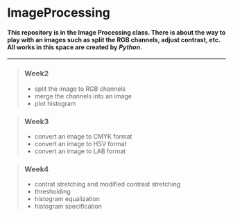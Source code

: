 # ImageProcessing
#### This repository is in the **Image Processing** class. There is about the way to play with an images such as split the RGB channels, adjust contrast, etc. All works in this space are created by *Python*.
---

> ### Week2 
> + split the image to RGB channels
> + merge the channels into an image
> + plot histogram

> ### Week3
> + convert an image to CMYK format
> + convert an image to HSV format
> + convert an image to LAB format

> ### Week4
> + contrat stretching and modified contrast stretching
> + thresholding
> + histogram equalization
> + histogram specification 
